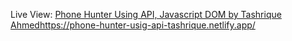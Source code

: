 Live View: [Phone Hunter Using API, Javascript DOM by Tashrique Ahmed](https://phone-hunter-usig-api-tashrique.netlify.app/)https://phone-hunter-usig-api-tashrique.netlify.app/
